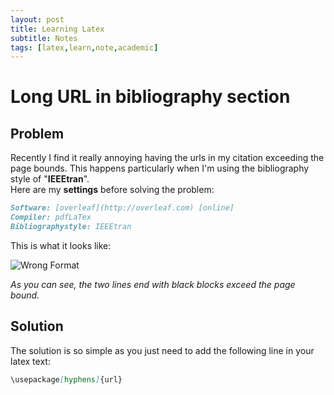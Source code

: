```yaml
---
layout: post
title: Learning Latex
subtitle: Notes
tags: [latex,learn,note,academic]
---
```


# Long URL in bibliography section
## Problem
Recently I find it really annoying having the urls in my citation exceeding the page bounds. This happens particularly when I'm using the bibliography style of "**IEEEtran**".  
Here are my **settings** before solving the problem:
```md
Software: [overleaf](http://overleaf.com) [online]  
Compiler: pdfLaTex  
Bibliographystyle: IEEEtran  
```

This is what it looks like:  

![Wrong Format](https://arange.github.io/img/posts/2019-06-09-learning-latex/wrong-format.png)

_As you can see, the two lines end with black blocks exceed the page bound._

## Solution
The solution is so simple as you just need to add the following line in your latex text:  
```md
\usepackage[hyphens]{url}
```






